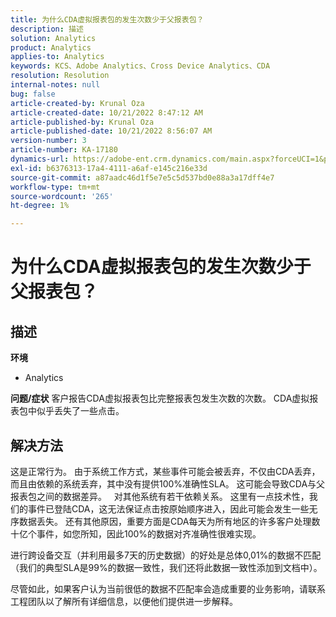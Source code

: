 ```yaml
---
title: 为什么CDA虚拟报表包的发生次数少于父报表包？
description: 描述
solution: Analytics
product: Analytics
applies-to: Analytics
keywords: KCS、Adobe Analytics、Cross Device Analytics、CDA
resolution: Resolution
internal-notes: null
bug: false
article-created-by: Krunal Oza
article-created-date: 10/21/2022 8:47:12 AM
article-published-by: Krunal Oza
article-published-date: 10/21/2022 8:56:07 AM
version-number: 3
article-number: KA-17180
dynamics-url: https://adobe-ent.crm.dynamics.com/main.aspx?forceUCI=1&pagetype=entityrecord&etn=knowledgearticle&id=e6ec45f4-1c51-ed11-bba2-0022480867fb
exl-id: b6376313-17a4-4111-a6af-e145c216e33d
source-git-commit: a87aadc46d1f5e7e5c5d537bd0e88a3a17dff4e7
workflow-type: tm+mt
source-wordcount: '265'
ht-degree: 1%

---
```


# 为什么CDA虚拟报表包的发生次数少于父报表包？

## 描述

<b>环境</b>
- Analytics



<b>问题/症状</b>
客户报告CDA虚拟报表包比完整报表包发生次数的次数。 CDA虚拟报表包中似乎丢失了一些点击。


## 解决方法


这是正常行为。 由于系统工作方式，某些事件可能会被丢弃，不仅由CDA丢弃，而且由依赖的系统丢弃，其中没有提供100%准确性SLA。 这可能会导致CDA与父报表包之间的数据差异。
 
对其他系统有若干依赖关系。 这里有一点技术性，我们的事件已登陆CDA，这无法保证点击按原始顺序进入，因此可能会发生一些无序数据丢失。 还有其他原因，重要方面是CDA每天为所有地区的许多客户处理数十亿个事件，如您所知，因此100%的数据对齐准确性很难实现。

进行跨设备交互（并利用最多7天的历史数据）的好处是总体0,01%的数据不匹配（我们的典型SLA是99%的数据一致性，我们还将此数据一致性添加到文档中）。

尽管如此，如果客户认为当前很低的数据不匹配率会造成重要的业务影响，请联系工程团队以了解所有详细信息，以便他们提供进一步解释。

